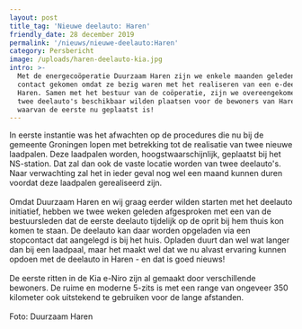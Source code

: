 ```yaml
---
layout: post
title_tag: 'Nieuwe deelauto: Haren'
friendly_date: 28 december 2019
permalink: '/nieuws/nieuwe-deelauto:Haren'
category: Persbericht
image: /uploads/haren-deelauto-kia.jpg
intro: >-
  Met de energecoöperatie Duurzaam Haren zijn we enkele maanden geleden in
  contact gekomen omdat ze bezig waren met het realiseren van een e-deelauto in
  Haren. Samen met het bestuur van de coöperatie, zijn we overeengekomen dat we
  twee deelauto's beschikbaar wilden plaatsen voor de bewoners van Haren,
  waarvan de eerste nu geplaatst is!
---
```

In eerste instantie was het afwachten op de procedures die nu bij de gemeente Groningen lopen met betrekking tot de realisatie van twee nieuwe laadpalen. Deze laadpalen worden, hoogstwaarschijnlijk, geplaatst bij het NS-station. Dat zal dan ook de vaste locatie worden van twee deelauto's. Naar verwachting zal het in ieder geval nog wel een maand kunnen duren voordat deze laadpalen gerealiseerd zijn.\
\
Omdat Duurzaam Haren en wij graag eerder wilden starten met het deelauto initiatief, hebben we twee weken geleden afgesproken met een van de bestuursleden dat de eerste deelauto tijdelijk op de oprit bij hem thuis kon komen te staan. De deelauto kan daar worden opgeladen via een stopcontact dat aangelegd is bij het huis. Opladen duurt dan wel wat langer dan bij een laadpaal, maar het maakt wel dat we nu alvast ervaring kunnen opdoen met de deelauto in Haren - en dat is goed nieuws!\
\
De eerste ritten in de Kia e-Niro zijn al gemaakt door verschillende bewoners. De ruime en moderne 5-zits is met een range van ongeveer 350 kilometer ook uitstekend te gebruiken voor de lange afstanden.\
\
Foto: Duurzaam Haren
